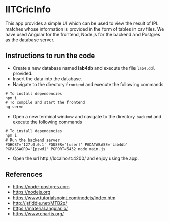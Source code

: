 # IITCricInfo

This app provides a simple UI which can be used to view the result of IPL matches whose information is provided in the form of tables in csv files. We have used Angular for the frontend, Node.js for the backend and Postgres as the database server. 

## Instructions to run the code 

- Create a new database named **lab4db** and execute the file ```lab4.ddl``` provided.
- Insert the data into the database. 
- Navigate to the directory ```frontend``` and execute the following commands
```
# To install dependencies
npm i 
# To compile and start the frontend 
ng serve
``` 
- Open a new terminal window and navigate to the directory ```backend``` and execute the following commands

```
# To install dependencies
npm i 
# Run the backend server
PGHOST='127.0.0.1' PGUSER='[user]' PGDATABASE='lab4db' PGPASSWORD='[pswd]' PGPORT=5432 node main.js 
``` 
- Open the url http://localhost:4200/ and enjoy using the app.

## References

- https://node-postgres.com
- https://nodejs.org
- https://www.tutorialspoint.com/nodejs/index.htm
- http://jsfiddle.net/MTB2q/
- https://material.angular.io/
- https://www.chartjs.org/

